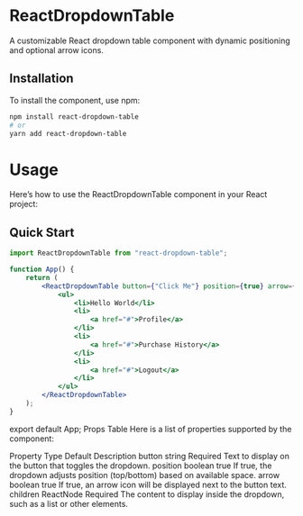 # ReactDropdownTable

A customizable React dropdown table component with dynamic positioning and optional arrow icons.

## Installation

To install the component, use npm:

```bash
npm install react-dropdown-table
# or
yarn add react-dropdown-table
```

# Usage

Here’s how to use the ReactDropdownTable component in your React project:

## Quick Start

```jsx
import ReactDropdownTable from "react-dropdown-table";

function App() {
    return (
        <ReactDropdownTable button={"Click Me"} position={true} arrow={true}>
            <ul>
                <li>Hello World</li>
                <li>
                    <a href="#">Profile</a>
                </li>
                <li>
                    <a href="#">Purchase History</a>
                </li>
                <li>
                    <a href="#">Logout</a>
                </li>
            </ul>
        </ReactDropdownTable>
    );
}
```

export default App;
Props Table
Here is a list of properties supported by the component:

Property Type Default Description
button string Required Text to display on the button that toggles the dropdown.
position boolean true If true, the dropdown adjusts position (top/bottom) based on available space.
arrow boolean true If true, an arrow icon will be displayed next to the button text.
children ReactNode Required The content to display inside the dropdown, such as a list or other elements.
